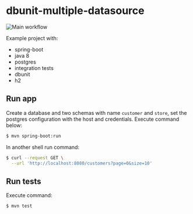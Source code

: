 # dbunit-multiple-datasource

![Main workflow](https://github.com/arkanjoms/dbunit-multiple-datasource/workflows/Main%20workflow/badge.svg)

Example project with:
* spring-boot
* java 8
* postgres
* integration tests
* dbunit
* h2

## Run app

Create a database and two schemas with name `customer` and `store`, set the postgres configuration with the host and credentials.
Execute command below:
```bash
$ mvn spring-boot:run
```

In another shell run command:
```bash
$ curl --request GET \
  --url 'http://localhost:8080/customers?page=0&size=10'
```

## Run tests

Execute command:
```bash
$ mvn test
```
